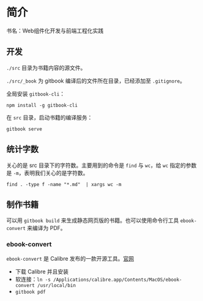 # 简介

书名：Web组件化开发与前端工程化实践


## 开发

`./src` 目录为书籍内容的源文件。

`./src/_book` 为 gitbook 编译后的文件所在目录，已经添加至 `.gitignore`。

全局安装 `gitbook-cli`：

```
npm install -g gitbook-cli
```

在 `src` 目录，启动书籍的编译服务：

```
gitbook serve
```


## 统计字数

关心的是 src 目录下的字符数。主要用到的命令是 `find` 与 `wc`，给 `wc` 指定的参数是 `-m`，表明我们关心的是字符数。

```
find . -type f -name "*.md"  | xargs wc -m
```

## 制作书籍

可以用 `gitbook build` 来生成静态网页版的书籍。也可以使用命令行工具 `ebook-convert` 来编译为 PDF。

### ebook-convert

`ebook-convert` 是 Calibre 发布的一款开源工具。[官网](https://manual.calibre-ebook.com/generated/en/ebook-convert.html)

+ 下载 Calibre 并且安装
+ 软连接：`ln -s /Applications/calibre.app/Contents/MacOS/ebook-convert /usr/local/bin`
+ `gitbook pdf`
